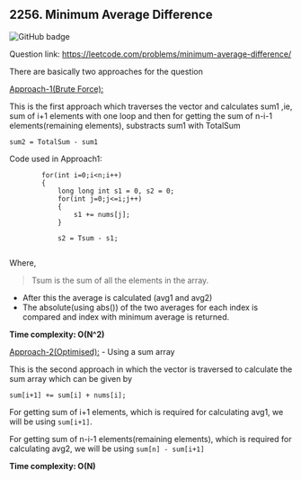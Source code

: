 ## 2256. Minimum Average Difference

<img src="https://img.shields.io/badge/Leetcode-Medium-orange" alt="GitHub badge" />

Question link: https://leetcode.com/problems/minimum-average-difference/

There are basically two approaches for the question

[Approach-1(Brute Force):](Approach1-Brute.cpp)

This is the first approach which traverses the vector and calculates sum1 ,ie, sum of i+1 elements with one loop and then for getting the sum of n-i-1 elements(remaining elements), substracts sum1 with TotalSum

`sum2 = TotalSum - sum1`

Code used in Approach1:
```
        for(int i=0;i<n;i++)
        {
            long long int s1 = 0, s2 = 0;
            for(int j=0;j<=i;j++)
            {
                s1 += nums[j];
            }
            
            s2 = Tsum - s1;
            
```
Where,
>Tsum is the sum of all the elements in the array.

- After this the average is calculated (avg1 and avg2)
- The absolute(using abs()) of the two averages for each index is compared and index with minimum average is returned.

**Time complexity: O(N^2)**



[Approach-2(Optimised):](Approach2-Optimised.cpp) - Using a sum array

This is the second approach in which the vector is traversed to calculate the sum array which can be given by

`sum[i+1] += sum[i] + nums[i];`

For getting sum of i+1 elements, which is required for calculating avg1, we will be using `sum[i+1]`.

For getting sum of n-i-1 elements(remaining elements), which is required for calculating avg2, we will be using `sum[n] - sum[i+1]`


**Time complexity: O(N)**